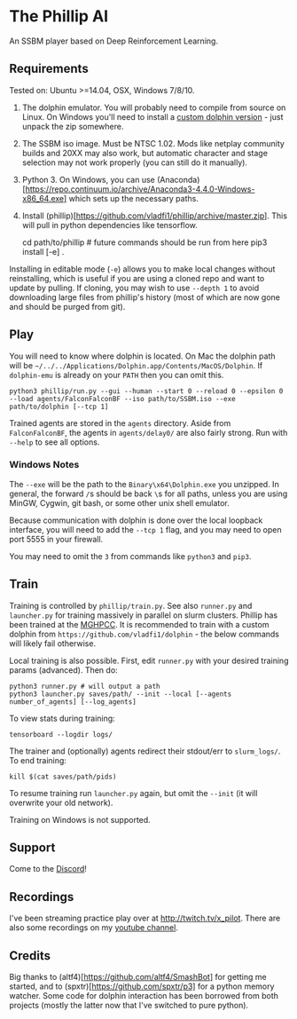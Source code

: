 # The Phillip AI
An SSBM player based on Deep Reinforcement Learning.

## Requirements

Tested on: Ubuntu >=14.04, OSX, Windows 7/8/10.

1. The dolphin emulator. You will probably need to compile from source on Linux. On Windows you'll need to install a [custom dolphin version](https://github.com/vladfi1/dolphin/releases/tag/v5.1-alpha) - just unpack the zip somewhere.
2. The SSBM iso image. Must be NTSC 1.02. Mods like netplay community builds and 20XX may also work, but automatic character and stage selection may not work properly (you can still do it manually).
3. Python 3. On Windows, you can use (Anaconda)[https://repo.continuum.io/archive/Anaconda3-4.4.0-Windows-x86_64.exe] which sets up the necessary paths.
4. Install (phillip)[https://github.com/vladfi1/phillip/archive/master.zip]. This will pull in python dependencies like tensorflow.

    cd path/to/phillip # future commands should be run from here
    pip3 install [-e] .

Installing in editable mode (`-e`) allows you to make local changes without reinstalling, which is useful if you are using a cloned repo and want to update by pulling. If cloning, you may wish to use `--depth 1` to avoid downloading large files from phillip's history (most of which are now gone and should be purged from git).

## Play

You will need to know where dolphin is located. On Mac the dolphin path will be `~/../../Applications/Dolphin.app/Contents/MacOS/Dolphin`. If `dolphin-emu` is already on your `PATH` then you can omit this.

    python3 phillip/run.py --gui --human --start 0 --reload 0 --epsilon 0 --load agents/FalconFalconBF --iso path/to/SSBM.iso --exe path/to/dolphin [--tcp 1]

Trained agents are stored in the `agents` directory. Aside from `FalconFalconBF`, the agents in `agents/delay0/` are also fairly strong. Run with `--help` to see all options.

### Windows Notes

The `--exe` will be the path to the `Binary\x64\Dolphin.exe` you unzipped. In general, the forward `/`s should be back `\`s for all paths, unless you are using MinGW, Cygwin, git bash, or some other unix shell emulator.

Because communication with dolphin is done over the local loopback interface, you will need to add the `--tcp 1` flag, and you may need to open port 5555 in your firewall.

You may need to omit the `3` from commands like `python3` and `pip3`.

## Train

Training is controlled by `phillip/train.py`. See also `runner.py` and `launcher.py` for training massively in parallel on slurm clusters. Phillip has been trained at the [MGHPCC](http://www.mghpcc.org/). It is recommended to train with a custom dolphin from `https://github.com/vladfi1/dolphin` - the below commands will likely fail otherwise.

Local training is also possible. First, edit `runner.py` with your desired training params (advanced). Then do:

    python3 runner.py # will output a path
    python3 launcher.py saves/path/ --init --local [--agents number_of_agents] [--log_agents]

To view stats during training:

    tensorboard --logdir logs/

The trainer and (optionally) agents redirect their stdout/err to `slurm_logs/`. To end training:

    kill $(cat saves/path/pids)

To resume training run `launcher.py` again, but omit the `--init` (it will overwrite your old network).

Training on Windows is not supported.

## Support

Come to the [Discord](https://discord.gg/KQ8vhd6)!

## Recordings

I've been streaming practice play over at http://twitch.tv/x_pilot. There are also some recordings on my [youtube channel](https://www.youtube.com/channel/UCzpDWSOtWpDaNPC91dqmPQg).

## Credits

Big thanks to (altf4)[https://github.com/altf4/SmashBot] for getting me started, and to (spxtr)[https://github.com/spxtr/p3] for a python memory watcher. Some code for dolphin interaction has been borrowed from both projects (mostly the latter now that I've switched to pure python).

